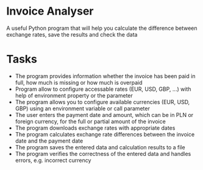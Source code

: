 # Invoice Analyser

A useful Python program that will help you calculate the difference between exchange rates, save the results and check the data

# Tasks

- The program provides information whether the invoice has been paid in full, how much is missing or how much is overpaid
- Program allow to configure accessable rates (EUR, USD, GBP, ...) with help of environment property or the parameter
- The program allows you to configure available currencies (EUR, USD, GBP) using an environment variable or call parameter
- The user enters the payment date and amount, which can be in PLN or foreign currency, for the full or partial amount of the invoice
- The program downloads exchange rates with appropriate dates
- The program calculates exchange rate differences between the invoice date and the payment date
- The program saves the entered data and calculation results to a file
- The program verifies the correctness of the entered data and handles errors, e.g. incorrect currency
